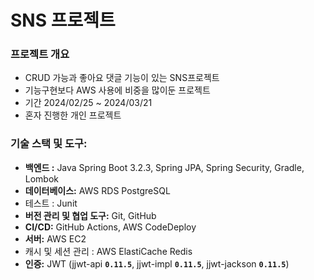 # SNS 프로젝트

### 프로젝트 개요

- CRUD 가능과 좋아요 댓글 기능이 있는 SNS프로젝트
- 기능구현보다 AWS 사용에 비중을 많이둔 프로젝트
- 기간 2024/02/25 ~ 2024/03/21
- 혼자 진행한 개인 프로젝트


### **기술 스택 및 도구:**

- **백엔드 :** Java Spring Boot 3.2.3, Spring JPA, Spring Security, Gradle, Lombok
- **데이터베이스:** AWS RDS PostgreSQL
- 테스트 : Junit
- **버전 관리 및 협업 도구:** Git, GitHub
- **CI/CD:** GitHub Actions, AWS CodeDeploy
- **서버:** AWS EC2
- 캐시 및 세션 관리 : AWS ElastiCache Redis
- **인증:** JWT (jjwt-api **`0.11.5`**, jjwt-impl **`0.11.5`**, jjwt-jackson **`0.11.5`**)
